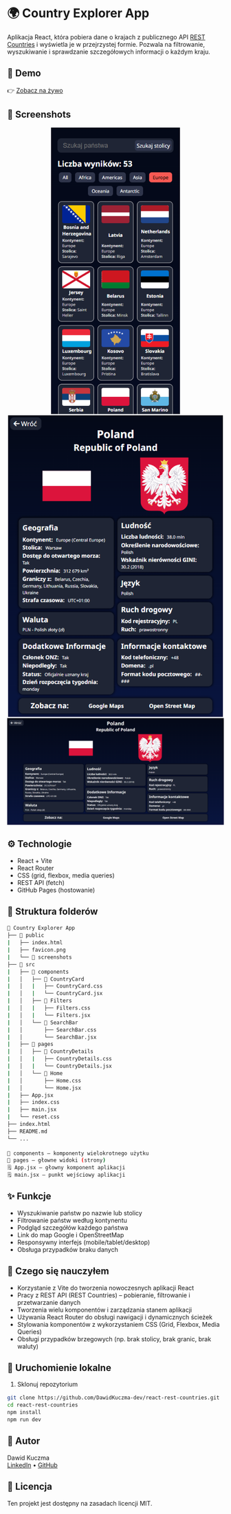# 🌍 Country Explorer App

Aplikacja React, która pobiera dane o krajach z publicznego API [REST Countries](https://restcountries.com) i wyświetla je w przejrzystej formie. Pozwala na filtrowanie, wyszukiwanie i sprawdzanie szczegółowych informacji o każdym kraju.

## 🔗 Demo

👉 [Zobacz na żywo](https://dawidkuczma-dev.github.io/react-rest-countries/)

## 📸 Screenshots

<p align="center">
  <img src="public/screenshots/screenshot-mobile.png" width="300" alt="Mobile" />
  <img src="public/screenshots/screenshot-tablet.png" width="500" alt="Tablet" />
  <img src="public/screenshots/screenshot-desktop.png" width="800" alt="Desktop" />
</p>


## ⚙️ Technologie

- React + Vite
- React Router
- CSS (grid, flexbox, media queries)
- REST API (fetch)
- GitHub Pages (hostowanie)

## 📁 Struktura folderów

```bash
📁 Country Explorer App
├── 📁 public
|   ├── index.html
|   ├── favicon.png
|   └── 📁 screenshots
├── 📁 src
|   ├── 📁 components
|   │   ├── 📁 CountryCard
|   │   |   ├── CountryCard.css
|   │   |   └── CountryCard.jsx
|   │   ├── 📁 Filters
|   │   |   ├── Filters.css
|   │   |   └── Filters.jsx
|   │   └── 📁 SearchBar
|   │       ├── SearchBar.css
|   │       └── SearchBar.jsx
|   ├── 📁 pages
|   │   ├── 📁 CountryDetails
|   │   |   ├── CountryDetails.css
|   │   |   └── CountryDetails.jsx
|   │   └── 📁 Home
|   │       ├── Home.css
|   │       └── Home.jsx
|   ├── App.jsx
|   ├── index.css
|   ├── main.jsx
|   └── reset.css
├── index.html
├── README.md
└── ... 

📁 components – komponenty wielokrotnego użytku 
📁 pages – głowne widoki (strony) 
🗒️ App.jsx – głowny komponent aplikacji  
🗒️ main.jsx – punkt wejściowy aplikacji

```

## ✨ Funkcje

- Wyszukiwanie państw po nazwie lub stolicy
- Filtrowanie państw według kontynentu
- Podgląd szczegółów każdego państwa
- Link do map Google i OpenStreetMap
- Responsywny interfejs (mobile/tablet/desktop)
- Obsługa przypadków braku danych

## 🧠 Czego się nauczyłem

- Korzystanie z Vite do tworzenia nowoczesnych aplikacji React
- Pracy z REST API (REST Countries) – pobieranie, filtrowanie i przetwarzanie danych
- Tworzenia wielu komponentów i zarządzania stanem aplikacji
- Używania React Router do obsługi nawigacji i dynamicznych ścieżek
- Stylowania komponentów z wykorzystaniem CSS (Grid, Flexbox, Media Queries)
- Obsługi przypadków brzegowych (np. brak stolicy, brak granic, brak waluty)

## 🚀 Uruchomienie lokalne

1. Sklonuj repozytorium  
```bash
git clone https://github.com/DawidKuczma-dev/react-rest-countries.git
cd react-rest-countries
npm install
npm run dev
```

## 📇 Autor

Dawid Kuczma  
[LinkedIn](https://www.linkedin.com/in/dawid-kuczma-a60836369/) • [GitHub](https://github.com/DawidKuczma-dev)

## 📝 Licencja

Ten projekt jest dostępny na zasadach licencji MIT.






